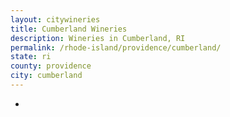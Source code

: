 ```yaml
---
layout: citywineries
title: Cumberland Wineries
description: Wineries in Cumberland, RI
permalink: /rhode-island/providence/cumberland/
state: ri
county: providence
city: cumberland
---
```

-

